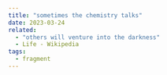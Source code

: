 ```yaml
---
title: "sometimes the chemistry talks"
date: 2023-03-24
related:
  - "others will venture into the darkness"
  - Life - Wikipedia
tags:
  - fragment
---
```

